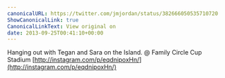 ```yaml
---
canonicalURL: https://twitter.com/jmjordan/status/382666050535710720
ShowCanonicalLink: true
CanonicalLinkText: View original on
date: 2013-09-25T00:41:10+00:00
---
```

Hanging out with Tegan and Sara on the Island. @ Family Circle Cup Stadium [http://instagram.com/p/eqdnipoxHn/](http://instagram.com/p/eqdnipoxHn/)